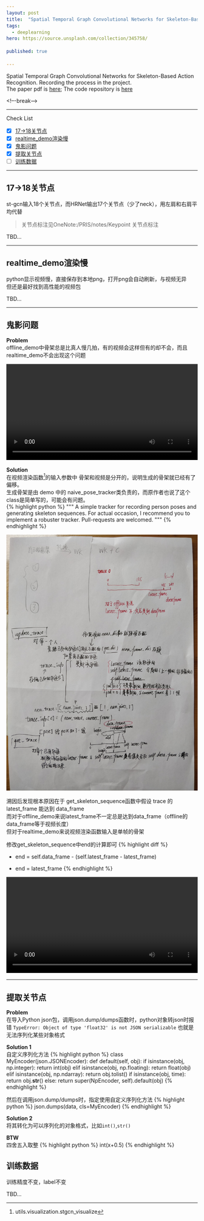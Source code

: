 ```yaml
---
layout: post
title:  "Spatial Temporal Graph Convolutional Networks for Skeleton-Based Action Recognition"
tags:
  - deeplearning
hero: https://source.unsplash.com/collection/345758/

published: true

---
```


Spatial Temporal Graph Convolutional Networks for Skeleton-Based Action Recognition.
Recording the process in the project.    
The paper pdf is [here](../resources/Spatial&#32;Temporal&#32;Graph&#32;Convolutional&#32;Networks&#32;for&#32;Skeleton-Based&#32;Action&#32;Recognition.pdf); 
The code repository is [here](https://github.com/littlepure2333/st-gcn)

<!–-break-–>

----------------------------------------

Check List
- [x] [17->18关节点](##17->18关节点)
- [x] [realtime_demo渲染慢](##realtime_demo渲染慢)
- [x] [鬼影问题](##鬼影问题)
- [x] [提取关节点](##提取关节点)
- [ ] [训练数据](##训练数据)

----------------------------------------

## 17->18关节点
st-gcn输入18个关节点，而HRNet输出17个关节点（少了neck），用左肩和右肩平均代替
> 关节点标注见OneNote:/PRIS/notes/Keypoint 关节点标注

TBD...

-----------------------------

## realtime_demo渲染慢
python显示视频慢，直接保存到本地png，打开png会自动刷新，与视频无异    
但还是最好找到高性能的视频包

TBD...

------------------------------

## 鬼影问题
**Problem**    
offline_demo中骨架总是比真人慢几拍，有的视频会这样但有的却不会，而且realtime_demo不会出现这个问题

<video src="../resources/swipe1_dataframe_250.mp4" width="100%" controls preload></video>

**Solution**   
在视频渲染函数[^1]的输入参数中 骨架和视频是分开的，说明生成的骨架就已经有了偏移。    
生成骨架是由 demo 中的 naive_pose_tracker类负责的，而原作者也说了这个class是简单写的，可能会有问题。    
{% highlight python %}
""" A simple tracker for recording person poses and generating skeleton sequences.
For actual occasion, I recommend you to implement a robuster tracker.
Pull-requests are welcomed.
"""
{% endhighlight %}

![pose tracker](../resources/pose_tracker.jpg) 

溯因后发现根本原因在于 get_skeleton_sequence函数中假设 trace 的 latest_frame 能达到 data_frame   
而对于offline_demo来说latest_frame不一定总是达到data_frame（offline的data_frame等于视频长度）    
但对于realtime_demo来说视频渲染函数输入是单帧的骨架

修改get_skeleton_sequence中end的计算即可
{% highlight diff %}
- end = self.data_frame - (self.latest_frame - latest_frame)
+ end = latest_frame
{% endhighlight %}

<video src="../resources/swipe1_no_problem.mp4" width="100%" controls preload></video>

***

## 提取关节点
**Problem**     
在导入Python json包，调用json.dump/dumps函数时，python对象转json时报错 `TypeError: Object of type 'float32' is not JSON serializable` 也就是无法序列化某些对象格式

**Solution 1**    
自定义序列化方法
{% highlight python %}
class MyEncoder(json.JSONEncoder):
    def default(self, obj):
        if isinstance(obj, np.integer):
            return int(obj)
        elif isinstance(obj, np.floating):
            return float(obj)
        elif isinstance(obj, np.ndarray):
            return obj.tolist()
        if isinstance(obj, time):
            return obj.__str__()
        else:
            return super(NpEncoder, self).default(obj)
{% endhighlight %}

然后在调用json.dump/dumps时，指定使用自定义序列化方法
{% highlight python %}
json.dumps(data, cls=MyEncoder) 
{% endhighlight %}

**Solution 2**    
将其转化为可以序列化的对象格式，比如`int()`,`str()`

**BTW**    
四舍五入取整
{% highlight python %}
int(x+0.5)
{% endhighlight %}

## 训练数据
训练精度不变，label不变

TBD...

[^1]: utils.visualization.stgcn_visualize